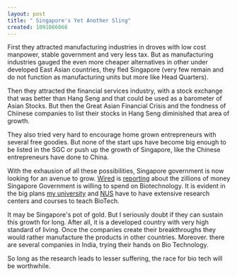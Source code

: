 ```yaml
--- 
layout: post
title: " Singapore's Yet Another Sling"
created: 1091066066
---
```

First they attracted manufacturing industries in droves with low cost manpower, stable government and very less tax. But as manufacturing industries gauged the even more cheaper alternatives in other under developed East Asian countries, they fled Singapore (very few remain and do not function as manufacturing units but more like Head Quarters).

Then they attracted the financial services industry, with a stock exchange that was better than Hang Seng and that could be used as a barometer of Asian Stocks. But then the Great Asian Financial Crisis and the fondness of Chiinese companies to list their stocks in Hang Seng diminished that area of growth. 

They also tried very hard to encourage home grown entrepreneurs with several free goodies. But none of the start ups have become big enough to be listed in the SGC or push up the growth of Singapore, like the Chinese entrepreneurs have done to China. 

With the exhausion of all these possibilities, Singapore government is now looking for an avenue to grow. <a href="http://www.wired.com">Wired</a> is <a href="http://www.wired.com/wired/archive/12.08/singapore.html">reporting</a> about the zillions of money Singapore Government is willing to spend on Biotechnology. It is evident in the big plans <a href="http://www.ntu.edu.sg">my university</a> and <a href="http://www.nus.com.sg">NUS</a> have to have extensive research centers and courses to teach BioTech. 

It may be Singapore's pot of gold. But I seriously doubt if they can sustain this growth for long. After all, it is a developed country with very high standard of living. Once the companies create their breakthroughs they would rather manufacture the products in other countries. Moreover. there are several companies in India, trying their hands on Bio Technology. 

So long as the research leads to lesser suffering, the race for bio tech will be worthwhile.
